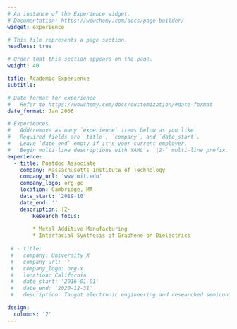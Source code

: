 ```yaml
---
# An instance of the Experience widget.
# Documentation: https://wowchemy.com/docs/page-builder/
widget: experience

# This file represents a page section.
headless: true

# Order that this section appears on the page.
weight: 40

title: Academic Experience
subtitle:

# Date format for experience
#   Refer to https://wowchemy.com/docs/customization/#date-format
date_format: Jan 2006

# Experiences.
#   Add/remove as many `experience` items below as you like.
#   Required fields are `title`, `company`, and `date_start`.
#   Leave `date_end` empty if it's your current employer.
#   Begin multi-line descriptions with YAML's `|2-` multi-line prefix.
experience:
  - title: Postdoc Associate
    company: Massachusetts Institute of Technology
    company_url: 'www.mit.edu'
    company_logo: org-gc
    location: Cambridge, MA
    date_start: '2019-10'
    date_end: ''
    description: |2-
        Research focus:
        
        * Metal Additive Manufacturing
        * Interfacial Synthesis of Graphene on Dielectrics
        
 # - title: 
 #   company: University X
 #   company_url: ''
 #   company_logo: org-x
 #   location: California
 #   date_start: '2016-01-01'
 #   date_end: '2020-12-31'
 #   description: Taught electronic engineering and researched semiconductor physics.

design:
  columns: '2'
---
```

